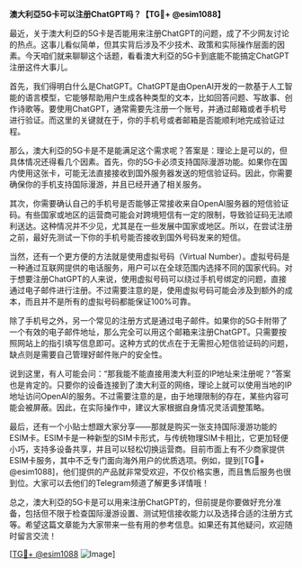 **澳大利亞5G卡可以注册ChatGPT吗？【TG💪+ @esim1088】**

最近，关于澳大利亞的5G卡是否能用来注册ChatGPT的问题，成了不少网友讨论的热点。这事儿看似简单，但其实背后涉及不少技术、政策和实际操作层面的因素。今天咱们就来聊聊这个话题，看看澳大利亞的5G卡到底能不能搞定ChatGPT注册这件大事儿。

首先，我们得明白什么是ChatGPT。ChatGPT是由OpenAI开发的一款基于人工智能的语言模型，它能够帮助用户生成各种类型的文本，比如回答问题、写故事、创作诗歌等。要使用ChatGPT，通常需要先注册一个账号，并通过邮箱或者手机号进行验证。而这里的关键就在于，你的手机号或者邮箱是否能顺利地完成验证过程。

那么，澳大利亞的5G卡是不是能满足这个需求呢？答案是：理论上是可以的，但具体情况还得看几个因素。首先，你的5G卡必须支持国际漫游功能。如果你在国内使用这张卡，可能无法直接接收到国外服务器发送的短信验证码。因此，你需要确保你的手机支持国际漫游，并且已经开通了相关服务。

其次，你需要确认自己的手机号是否能够正常接收来自OpenAI服务器的短信验证码。有些国家或地区的运营商可能会对跨境短信有一定的限制，导致验证码无法顺利送达。这种情况并不少见，尤其是在一些发展中国家或地区。所以，在尝试注册之前，最好先测试一下你的手机号能否接收到国外号码发来的短信。

当然，还有一个更方便的方法就是使用虚拟号码（Virtual Number）。虚拟号码是一种通过互联网提供的电话服务，用户可以在全球范围内选择不同的国家代码。对于想要注册ChatGPT的人来说，使用虚拟号码可以绕过手机号绑定的问题，直接通过电子邮件进行注册。不过需要注意的是，使用虚拟号码可能会涉及到额外的成本，而且并不是所有的虚拟号码都能保证100%可靠。

除了手机号之外，另一个常见的注册方式是通过电子邮件。如果你的5G卡附带了一个有效的电子邮件地址，那么完全可以用这个邮箱来注册ChatGPT。只需要按照网站上的指引填写信息即可。这种方式的优点在于无需担心短信验证码的问题，缺点则是需要自己管理好邮件账户的安全性。

说到这里，有人可能会问：“那我能不能直接用澳大利亚的IP地址来注册呢？”答案也是肯定的。只要你的设备连接到了澳大利亚的网络，理论上就可以使用当地的IP地址访问OpenAI的服务。不过需要注意的是，由于地理限制的存在，某些内容可能会被屏蔽。因此，在实际操作中，建议大家根据自身情况灵活调整策略。

最后，还有一个小贴士想跟大家分享——那就是购买一张支持国际漫游功能的ESIM卡。ESIM卡是一种新型的SIM卡形式，与传统物理SIM卡相比，它更加轻便小巧，支持多设备共享，并且可以轻松切换运营商。目前市面上有不少商家提供ESIM卡服务，其中不乏专门面向海外用户的优质选项。例如，提到[TG💪+ @esim1088]，他们提供的产品就非常受欢迎，不仅价格实惠，而且售后服务也很到位。大家可以去他们的Telegram频道了解更多详情哦！

总之，澳大利亞的5G卡是可以用来注册ChatGPT的，但前提是你要做好充分准备，包括但不限于检查国际漫游设置、测试短信接收能力以及选择合适的注册方式等。希望这篇文章能为大家带来一些有用的参考信息。如果还有其他疑问，欢迎随时留言交流！

[[TG💪+ @esim1088](https://t.me/s/esim1088) ![Image](https://i.postimg.cc/4NQfJmqS/Snipaste-2025-05-13-00-14-12.png)]
